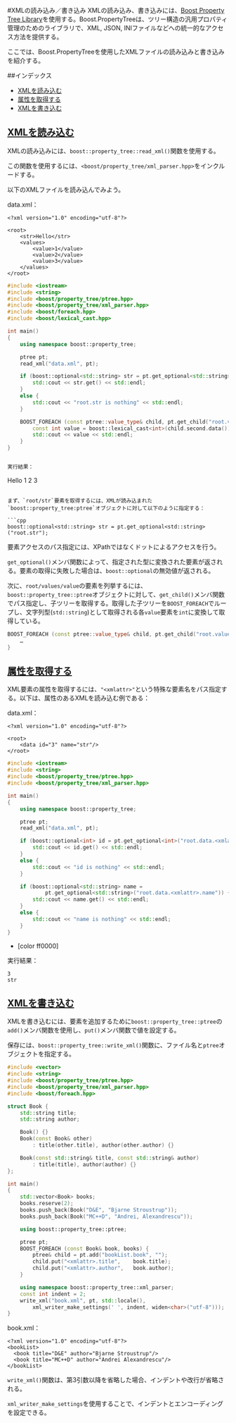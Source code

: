 #XMLの読み込み／書き込み
XMLの読み込み、書き込みには、[Boost Property Tree Library](http://www.boost.org/doc/libs/release/doc/html/property_tree.html)を使用する。Boost.PropertyTreeは、ツリー構造の汎用プロパティ管理のためのライブラリで、XML, JSON, INIファイルなどへの統一的なアクセス方法を提供する。

ここでは、Boost.PropertyTreeを使用したXMLファイルの読み込みと書き込みを紹介する。


##インデックス
- [XMLを読み込む](#read)
- [属性を取得する](#get-attribute)
- [XMLを書き込む](#write)


## <a name="read" href="#read">XMLを読み込む</a>
XMLの読み込みには、`boost::property_tree::read_xml()`関数を使用する。

この関数を使用するには、`<boost/property_tree/xml_parser.hpp>`をインクルードする。

以下のXMLファイルを読み込んでみよう。

data.xml：
```
<?xml version="1.0" encoding="utf-8"?>

<root>
    <str>Hello</str>
    <values>
        <value>1</value>
        <value>2</value>
        <value>3</value>
    </values>
</root>
```

```cpp
#include <iostream>
#include <string>
#include <boost/property_tree/ptree.hpp>
#include <boost/property_tree/xml_parser.hpp>
#include <boost/foreach.hpp>
#include <boost/lexical_cast.hpp>

int main()
{
    using namespace boost::property_tree;

    ptree pt;
    read_xml("data.xml", pt);

    if (boost::optional<std::string> str = pt.get_optional<std::string>("root.str")) {
        std::cout << str.get() << std::endl;
    }
    else {
        std::cout << "root.str is nothing" << std::endl;
    }

    BOOST_FOREACH (const ptree::value_type& child, pt.get_child("root.values")) {
        const int value = boost::lexical_cast<int>(child.second.data());
        std::cout << value << std::endl;
    }
}


実行結果：
```
Hello
1
2
3
```

まず、`root/str`要素を取得するには、XMLが読み込まれた`boost::property_tree:ptree`オブジェクトに対して以下のように指定する：

```cpp
boost::optional<std::string> str = pt.get_optional<std::string>("root.str");
```

要素アクセスのパス指定には、XPathではなくドットによるアクセスを行う。

`get_optional()`メンバ関数によって、指定された型に変換された要素が返される。要素の取得に失敗した場合は、`boost::optional`の無効値が返される。

次に、`root/values/value`の要素を列挙するには、`boost::property_tree::ptree`オブジェクトに対して、`get_child()`メンバ関数でパス指定し、子ツリーを取得する。取得した子ツリーを`BOOST_FOREACH`でループし、文字列型(`std::string`)として取得される各`value`要素を`int`に変換して取得している。

```cpp
BOOST_FOREACH (const ptree::value_type& child, pt.get_child("root.values") {
    …
}
```


## <a name="get-attribute" href="#get-attribute">属性を取得する</a>
XML要素の属性を取得するには、`"<xmlattr>"`という特殊な要素名をパス指定する。以下は、属性のあるXMLを読み込む例である：

data.xml：
```
<?xml version="1.0" encoding="utf-8"?>

<root>
    <data id="3" name="str"/>
</root>
```

```cpp
#include <iostream>
#include <string>
#include <boost/property_tree/ptree.hpp>
#include <boost/property_tree/xml_parser.hpp>

int main()
{
    using namespace boost::property_tree;

    ptree pt;
    read_xml("data.xml", pt);

    if (boost::optional<int> id = pt.get_optional<int>("root.data.<xmlattr>.id")) {
        std::cout << id.get() << std::endl;
    }
    else {
        std::cout << "id is nothing" << std::endl;
    }

    if (boost::optional<std::string> name =
            pt.get_optional<std::string>("root.data.<xmlattr>.name")) {
        std::cout << name.get() << std::endl;
    }
    else {
        std::cout << "name is nothing" << std::endl;
    }
}
```
* <xmlattr>[color ff0000]

実行結果：
```
3
str
```


## <a name="write" href="#write">XMLを書き込む</a>
XMLを書き込むには、要素を追加するために`boost::property_tree::ptree`の`add()`メンバ関数を使用し、`put()`メンバ関数で値を設定する。

保存には、`boost::property_tree::write_xml()`関数に、ファイル名と`ptree`オブジェクトを指定する。

```cpp
#include <vector>
#include <string>
#include <boost/property_tree/ptree.hpp>
#include <boost/property_tree/xml_parser.hpp>
#include <boost/foreach.hpp>

struct Book {
    std::string title;
    std::string author;

    Book() {}
    Book(const Book& other)
        : title(other.title), author(other.author) {}

    Book(const std::string& title, const std::string& author)
        : title(title), author(author) {}
};

int main()
{
    std::vector<Book> books;
    books.reserve(2);
    books.push_back(Book("D&E", "Bjarne Stroustrup"));
    books.push_back(Book("MC++D", "Andrei, Alexandrescu"));

    using boost::property_tree::ptree;

    ptree pt;
    BOOST_FOREACH (const Book& book, books) {
        ptree& child = pt.add("bookList.book", "");
        child.put("<xmlattr>.title",    book.title);
        child.put("<xmlattr>.author",   book.author);
    }

    using namespace boost::property_tree::xml_parser;
    const int indent = 2;
    write_xml("book.xml", pt, std::locale(),
        xml_writer_make_settings(' ', indent, widen<char>("utf-8")));
}
```

book.xml：
```
<?xml version="1.0" encoding="utf-8"?>
<bookList>
  <book title="D&E" author="Bjarne Stroustrup"/>
  <book title="MC++D" author="Andrei Alexandrescu"/>
</bookList>
```

`write_xml()`関数は、第3引数以降を省略した場合、インデントや改行が省略される。

`xml_writer_make_settings`を使用することで、インデントとエンコーディングを設定できる。


